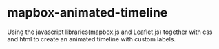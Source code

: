 mapbox-animated-timeline
========================

Using the javascript libraries(mapbox.js and Leaflet.js) together with css and html  to create an animated timeline with custom labels.
